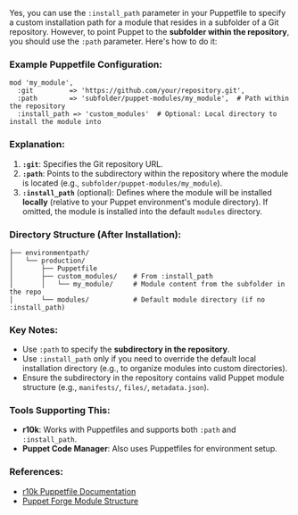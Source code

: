 Yes, you can use the `:install_path` parameter in your Puppetfile to specify a custom installation path for a module that resides in a subfolder of a Git repository. However, to point Puppet to the **subfolder within the repository**, you should use the `:path` parameter. Here's how to do it:

### Example Puppetfile Configuration:
```puppet
mod 'my_module',
  :git         => 'https://github.com/your/repository.git',
  :path        => 'subfolder/puppet-modules/my_module',  # Path within the repository
  :install_path => 'custom_modules'  # Optional: Local directory to install the module into
```

### Explanation:
1. **`:git`**: Specifies the Git repository URL.
2. **`:path`**: Points to the subdirectory within the repository where the module is located (e.g., `subfolder/puppet-modules/my_module`).
3. **`:install_path`** (optional): Defines where the module will be installed **locally** (relative to your Puppet environment's module directory). If omitted, the module is installed into the default `modules` directory.

### Directory Structure (After Installation):
```
├── environmentpath/
│   └── production/
│       ├── Puppetfile
│       ├── custom_modules/    # From :install_path
│       │   └── my_module/     # Module content from the subfolder in the repo
│       └── modules/           # Default module directory (if no :install_path)
```

### Key Notes:
- Use `:path` to specify the **subdirectory in the repository**.
- Use `:install_path` only if you need to override the default local installation directory (e.g., to organize modules into custom directories).
- Ensure the subdirectory in the repository contains valid Puppet module structure (e.g., `manifests/`, `files/`, `metadata.json`).

### Tools Supporting This:
- **r10k**: Works with Puppetfiles and supports both `:path` and `:install_path`.
- **Puppet Code Manager**: Also uses Puppetfiles for environment setup.

### References:
- [r10k Puppetfile Documentation](https://github.com/puppetlabs/r10k/blob/master/doc/puppetfile.mkd)
- [Puppet Forge Module Structure](https://puppet.com/docs/puppet/latest/modules_fundamentals.html)
